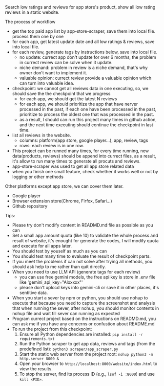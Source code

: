 Search low ratings and reviews for app store's product, show all low rating reviews in a static website.

The process of workflow
- get the top paid app list by app-store-scraper, save them into local file. process them one by one
- for each app, get latest update date and all low ratings & reviews, save into local file.
- for each review, generate tags by instructions below, save into local file.
    - no update: currect app don't update for over 6 months, the problem in currect review can be solve when it update.
    - niche demand: problem in review is a niche demand, that's why owner don't want to implement it.
    - valuable opinion: currect review provide a valuable opinion which can turn into valuable idea.
- checkpoint: we cannot get all reviews data in one executing, so, we should save the the checkpoint that we progress
    - for each app, we should get the latest N reviews
    - for each app, we should prioritize the app that have nerver processed in the past, if each one have been processed in the past, prioritize to process the oldest one that was processed in the past.
    - as a result, I should can run this project many times in github action, and the next time executing should continue the checkpoint in last time.
- list all reviews in the website. 
    - columns: platform(app store, google player...), app, review, tags
    - rows: each review is in one row.
- This project can be runned many times, for every time running, new data(products, reviews) should be append into currect files, as a result, it's allow to run many times to generate all procuts and reviews.
- app-store-scraper was used to get all app store related data
- when you finish one small feature, check whether it works well or not by logging or other methods

Other platforms except app store, we can cover them later.
- Google player
- Browser extension store(Chrome, Firfox, Safari...)
- Github repository

Tips:
- Please try don't modify content in READMD.md file as possible as you can
- Set a small app amount quota (like 10) to validate the whole process and result of website, it's enought for generate the codes, I will modify quota and execute for all apps later.
- You should test by youself as much as you can
- You should test many time to evaluate the result of checkpoint parts.
- If you meet the problems if can not solve after trying all methods, you should ask help to me rather than quit directly.
- When you need to use LLM API (generate tags for each review)
    - you can use free gemini models, the free api key is store in .env file like 'gemini_api_key="AIxxxxx"'
    - please don't uplocd keys into gemini-cli or save it in other places, it's sentitive data.
- When you start a sever by npm or python, you should use nohup to execute that because you need to capture the screenshot and analysis that when running the sever, after nohup, you should monitor contents in nohup file and wait till sever can running as expected
- Program currect project based on the instructions on READMD.md, you can ask me if you have any concerns or confustion about README.md
- To run the project from this checkpoint:
    1. Ensure all Python dependencies are installed: `pip install -r requirements.txt`
    2. Run the Python scraper to get app data, reviews and tags (from the predefined list): `python3 scraper/app_scraper.py`
    3. Start the static web server from the project root: `nohup python3 -m http.server 8000 &`
    4. Open your browser to `http://localhost:8000/website/index.html` to view the results.
    5. To stop the server, find its process ID (e.g., `lsof -i :8000`) and use `kill <PID>`.